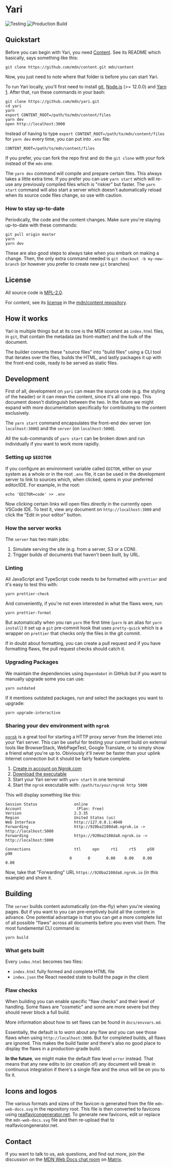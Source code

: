 # Yari

![Testing](https://github.com/mdn/yari/workflows/Testing%20Yari/badge.svg)
![Production Build](https://github.com/mdn/yari/workflows/Production%20Build/badge.svg)

## Quickstart

Before you can begin with Yari, you need [Content](https://github.com/mdn/content).
See its README which basically, says something like this:

    git clone https://github.com/mdn/content.git mdn/content

Now, you just need to note where that folder is before you can start Yari.

To run Yari locally, you'll first need to install [git](https://git-scm.com/),
[Node.js](https://nodejs.org) (>= 12.0.0) and
[Yarn 1](https://classic.yarnpkg.com/en/docs/install).
After that, run these commands in your bash:

    git clone https://github.com/mdn/yari.git
    cd yari
    yarn
    export CONTENT_ROOT=/path/to/mdn/content/files
    yarn dev
    open http://localhost:3000

Instead of having to type `export CONTENT_ROOT=/path/to/mdn/content/files`
for `yarn dev` every time, you can put into `.env` file:

    CONTENT_ROOT=/path/to/mdn/content/files

If you prefer, you can fork the repo first and do the `git clone` with
_your_ fork instead of the `mdn` one.

The `yarn dev` command will compile and prepare certain files. This always
takes a little extra time. If you prefer you can use `yarn start` which
will re-use any previously compiled files which is "riskier" but faster.
The `yarn start` command will also start a server which doesn't automatically
reload when its source code files change, so use with caution.

### How to stay up-to-date

Periodically, the code and the content changes. Make sure you're staying
up-to-date with these commands:

    git pull origin master
    yarn
    yarn dev

These are also good steps to always take when you embark on making a change.
Then, the only extra command needed is `git checkout -b my-new-branch`
(or however you prefer to create new `git` branches)

## License

All source code is [MPL-2.0](https://www.mozilla.org/en-US/MPL/2.0/).

For content, see its [license](https://github.com/mdn/content/blob/main/LICENSE.md)
in the [mdn/content repository](https://github.com/mdn/content).

## How it works

Yari is multiple things but at its core is the MDN content as `index.html`
files, in `git`, that contain the metadata (as front-matter) and
the bulk of the document.

The builder converts these "source files" into "build files" using a CLI tool
that iterates over the files, builds the HTML, and lastly packages it up
with the front-end code, ready to be served as static files.

## Development

First of all, development on `yari` can mean the source code (e.g. the
styling of the header) or it can mean the content, since it's all one
repo. This document doesn't distinguish between the two. In the future we
might expand with more documentation specifically for contributing to the
content exclusively.

The `yarn start` command encapsulates the front-end dev server
(on `localhost:3000`) and the `server` (on `localhost:5000`).

All the sub-commands of `yarn start` can be broken down and run individually
if you want to work more rapidly.

### Setting up `$EDITOR`

If you configure an environment variable called `EDITOR`, either on your
system as a whole or in the root `.env` file, it can be used in the development
server to link to sources which, when clicked, opens in
your preferred editor/IDE. For example, in the root:

    echo 'EDITOR=code' >> .env

Now clicking certain links will open files directly in the currently open
VSCode IDE. To test it, view any document on `http://localhost:3000` and
click the "Edit in your editor" button.

### How the server works

The `server` has two main jobs:

1. Simulate serving the site (e.g. from a server, S3 or a CDN).
2. Trigger builds of documents that haven't been built, by URL.

### Linting

All JavaScript and TypeScript code needs to be formatted with `prettier`
and it's easy to test this with:

    yarn prettier-check

And conveniently, if you're not even interested in what the flaws were, run:

    yarn prettier-format

But automatically when you ran `yarn` the first time (`yarn` is an alias for
`yarn install`) it set up a `git` pre-commit hook that uses `pretty-quick`
which is a wrapper on `prettier` that checks only the files in the git
commit.

If in doubt about formatting, you can create a pull request and if you have
formatting flaws, the pull request checks should catch it.

### Upgrading Packages

We maintain the dependencies using `Dependabot` in GitHub but if you want
to manually upgrade some you can use:

    yarn outdated

If it mentions outdated packages, run and select the packages you want to
upgrade:

    yarn upgrade-interactive

### Sharing your dev environment with `ngrok`

[`ngrok`](https://ngrok.com/) is a great tool for starting a HTTP proxy
server from the Internet into your Yari server. This can be useful for testing
your current build on external tools like BrowserStack, WebPageTest,
Google Translate, or to simply show a friend what you're up to. Obiviously
it'll never be faster than your uplink Internet connection but it should
be fairly feature complete.

1. [Create in account on Ngrok.com](https://dashboard.ngrok.com/signup)
2. [Download the executable](https://ngrok.com/download)
3. Start your Yari server with `yarn start` in one terminal
4. Start the `ngrok` executable with: `/path/to/your/ngrok http 5000`

This will display something like this:

    Session Status                online
    Account                        (Plan: Free)
    Version                       2.3.35
    Region                        United States (us)
    Web Interface                 http://127.0.0.1:4040
    Forwarding                    http://920ba2108da8.ngrok.io -> http://localhost:5000
    Forwarding                    https://920ba2108da8.ngrok.io -> http://localhost:5000

    Connections                   ttl     opn     rt1     rt5     p50     p90
                                0       0       0.00    0.00    0.00    0.00

Now, take that "Forwarding" URL `https://920ba2108da8.ngrok.io` (in this
example) and share it.

## Building

The `server` builds content automatically (on-the-fly) when you're viewing
pages. But if you want to you can pre-emptively build all the content
in advance. One potential advantage is that you can get a more complete
list of all possible "flaws" across all documents before you even visit them.
The most fundamental CLI command is:

    yarn build

### What gets built

Every `index.html` becomes two files:

- `index.html` fully formed and complete HTML file
- `index.json` the React needed state to build the page in the client

### Flaw checks

When building you can enable specific "flaw checks" and their level of
handling. Some flaws are "cosmetic" and some are more
severe but they should never block a full build.

More information about how to set flaws can be found in `docs/envvars.md`.

Essentially, the default is to _warn_ about any flaw and you can see
those flaws when using `http://localhost:3000`. But for completed builds,
all flaws are ignored. This makes the build faster and there's also
no good place to display the flaws in a production-grade build.

**In the future**, we might make the default flaw level `error` instead.
That means that any new edits to (or creation of) any document will break
in continuous integration if there's a single flaw and the onus will
be on you to fix it.

## Icons and logos

The various formats and sizes of the favicon is generated
from the file `mdn-web-docs.svg` in the repository root. This file is then
converted to favicons using [realfavicongenerator.net](https://realfavicongenerator.net/).
To generate new favicons, edit or replace the `mdn-web-docs.svg` file
and then re-upload that to realfavicongenerator.net.

## Contact

If you want to talk to us, ask questions, and find out more, join the 
discussion on the 
[MDN Web Docs chat room](https://chat.mozilla.org/#/room/#mdn:mozilla.org) 
on [Matrix](https://wiki.mozilla.org/Matrix).
